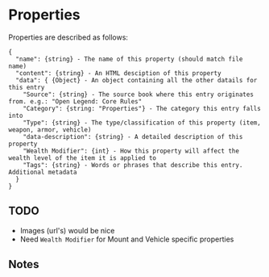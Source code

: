 # Properties

Properties are described as follows:
```
{
  "name": {string} - The name of this property (should match file name)
  "content": {string} - An HTML desciption of this property
  "data": { {Object} - An object containing all the other datails for this entry
    "Source": {string} - The source book where this entry originates from. e.g.: "Open Legend: Core Rules"
    "Category": {string: "Properties"} - The category this entry falls into
    "Type": {string} - The type/classification of this property (item, weapon, armor, vehicle)
    "data-description": {string} - A detailed description of this property
    "Wealth Modifier": {int} - How this property will affect the wealth level of the item it is applied to
    "Tags": {string} - Words or phrases that describe this entry. Additional metadata
  }
}
```

## TODO
*  Images (url's) would be nice
*  Need `Wealth Modifier` for Mount and Vehicle specific properties

## Notes
